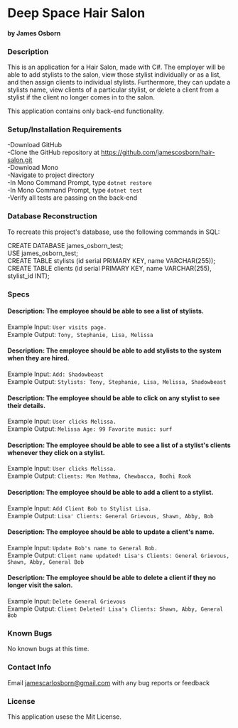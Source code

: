 # Deep Space Hair Salon

#### by James Osborn

### Description

This is an application for a Hair Salon, made with C#. The employer will be able to add stylists to the salon, view those stylist individually or as a list, and then assign clients to individual stylists. Furthermore, they can update a stylists name, view clients of a particular stylist, or delete a client from a stylist if the client no longer comes in to the salon.

This application contains only back-end functionality.

### Setup/Installation Requirements

-Download GitHub  
-Clone the GitHub repository at https://github.com/jamescosborn/hair-salon.git  
-Download Mono  
-Navigate to project directory  
-In Mono Command Prompt, type `dotnet restore`  
-In Mono Command Prompt, type `dotnet test`  
-Verify all tests are passing on the back-end

### Database Reconstruction

To recreate this project's database, use the following commands in SQL:

CREATE DATABASE james_osborn_test;  
USE james_osborn_test;  
CREATE TABLE stylists (id serial PRIMARY KEY, name VARCHAR(255));  
CREATE TABLE clients (id serial PRIMARY KEY, name VARCHAR(255), stylist_id INT);  

### Specs

#### Description: The employee should be able to see a list of stylists.  
Example Input: `User visits page.`  
Example Output: `Tony, Stephanie, Lisa, Melissa`  


#### Description: The employee should be able to add stylists to the system when they are hired.  
Example Input: `Add: Shadowbeast`  
Example Output: `Stylists: Tony, Stephanie, Lisa, Melissa, Shadowbeast `

#### Description: The employee should be able to click on any stylist to see their details.  
Example Input: `User clicks Melissa.`  
Example Output: `Melissa Age: 99 Favorite music: surf  `

#### Description: The employee should be able to see a list of a stylist's clients whenever they click on a stylist.  
Example Input: `User clicks Melissa.`  
Example Output: `Clients: Mon Mothma, Chewbacca, Bodhi Rook`  

#### Description: The employee should be able to add a client to a stylist.  
Example Input: `Add Client Bob to Stylist Lisa.`  
Example Output: `Lisa' Clients: General Grievous, Shawn, Abby, Bob`  

#### Description: The employee should be able to update a client's name.  
Example Input: `Update Bob's name to General Bob.`  
Example Output: `Client name updated! Lisa's Clients: General Grievous, Shawn, Abby, General Bob`  

#### Description: The employee should be able to delete a client if they no longer visit the salon.  
Example Input: `Delete General Grievous`  
Example Output: `Client Deleted! Lisa's Clients: Shawn, Abby, General Bob`


### Known Bugs
No known bugs at this time.

### Contact Info
Email <jamescarlosborn@gmail.com> with any bug reports or feedback

### License
This application usese the Mit License.
